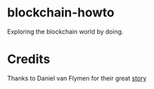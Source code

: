 # blockchain-howto
Exploring the blockchain world by doing.

# Credits
Thanks to Daniel van Flymen for their great [story](https://hackernoon.com/learn-blockchains-by-building-one-117428612f46) 
